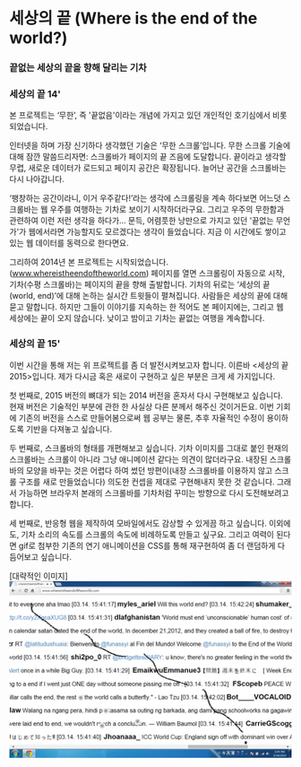 <h1>세상의 끝 (Where is the end of the world?)</h1>

<h3>끝없는 세상의 끝을 향해 달리는 기차</h3>
<h3>세상의 끝 14'</h3>

본 프로젝트는 ‘무한’, 즉 '끝없음'이라는 개념에 가지고 있던 개인적인 호기심에서 비롯되었습니다.

인터넷을 하며 가장 신기하다 생각했던 기술은 ‘무한 스크롤’입니다. 무한 스크롤 기술에 대해 잠깐 말씀드리자면: 스크롤바가 페이지의 끝 즈음에 도달합니다. 끝이라고 생각할 무렵, 새로운 데이터가 로드되고 페이지 공간은 확장됩니다. 늘어난 공간을 스크롤바는 다시 나아갑니다. 

‘팽창하는 공간이라니, 이거 우주같다!’라는 생각에 스크롤링을 계속 하다보면 어느덧 스크롤바는 웹 우주를 여행하는 기차로 보이기 시작하더라구요. 그리고 우주의 무한함과 관련하여 이런 저런 생각을 하다가… 문득, 어렴풋한 낭만으로 가지고 있던 '끝없는 무언가'가 웹에서라면 가능할지도 모르겠다는 생각이 들었습니다. 지금 이 시간에도 쌓이고 있는 웹 데이터를 동력으로 한다면요.  

그리하여 2014년 본 프로젝트는 시작되었습니다. (www.whereistheendoftheworld.com) 페이지를 열면 스크롤링이 자동으로 시작, 기차(수평 스크롤바)는 페이지의 끝을 향해 출발합니다. 기차의 뒤로는 ‘세상의 끝 (world, end)’에 대해 논하는 실시간 트윗들이 펼쳐집니다. 사람들은 세상의 끝에 대해 묻고 말합니다. 하지만 그들이 이야기를 지속하는 한 적어도 본 페이지에는, 그리고 웹 세상에는 끝이 오지 않습니다. 낮이고 밤이고 기차는 끝없는 여행을 계속합니다.


<h3>세상의 끝 15'</h3>

이번 시간을 통해 저는 위 프로젝트를 좀 더 발전시켜보고자 합니다. 이른바 <세상의 끝 2015>입니다. 제가 다시금 혹은 새로이 구현하고 싶은 부분은 크게 세 가지입니다. 

첫 번째로, 2015 버전의 뼈대가 되는 2014 버전을 혼자서 다시 구현해보고 싶습니다. 현재 버전은 기술적인 부분에 관한 한 사실상 다른 분께서 해주신 것이거든요. 이번 기회에 기존의 버전을 스스로 만들어봄으로써 웹 공부는 물론, 추후 자율적인 수정이 용이하도록 기반을 다져놓고 싶습니다.  

두 번째로, 스크롤바의 형태를 개편해보고 싶습니다. 기차 이미지를 그대로 붙인 현재의 스크롤바는 스크롤이 아니라 그냥 애니메이션 같다는 의견이 많더라구요. 내장된 스크롤바의 모양을 바꾸는 것은 어렵다 하여 썼던 방편이(내장 스크롤바를 이용하지 않고 스크롤 구조를 새로 만들었습니다) 의도한 컨셉을 제대로 구현해내지 못한 것 같습니다. 그래서 가능하면 브라우저 본래의 스크롤바를 기차처럼 꾸미는 방향으로 다시 도전해보려고 합니다. 

세 번째로, 반응형 웹을 제작하여 모바일에서도 감상할 수 있게끔 하고 싶습니다. 이외에도, 기차 소리의 속도를 스크롤의 속도에 비례하도록 만들고 싶구요. 그리고 여력이 된다면 gif로 첨부한 기존의 연기 애니메이션을 CSS를 통해 재구현하여 좀 더 랜덤하게 다듬어보고 싶습니다. 


[대략적인 이미지]
![world-end](https://github.com/FreshFleshFlash/world-end/blob/master/asset/world-end.png)
